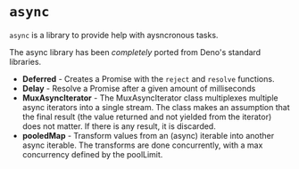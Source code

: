 # `async`

`async` is a library to provide help with aysncronous tasks.

The async library has been _completely_ ported from Deno's standard libraries.

- **Deferred** - Creates a Promise with the `reject` and `resolve` functions.
- **Delay** - Resolve a Promise after a given amount of milliseconds
- **MuxAsyncIterator** - The MuxAsyncIterator class multiplexes multiple async iterators into a single
  stream. The class makes an assumption that the final result (the value returned and not
  yielded from the iterator) does not matter. If there is any result, it is
  discarded.
- **pooledMap** - Transform values from an (async) iterable into another async iterable. The
  transforms are done concurrently, with a max concurrency defined by the
  poolLimit.

